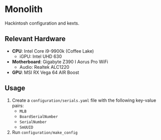 # Monolith

Hackintosh configuration and kexts.

## Relevant Hardware

* **CPU**: Intel Core i9-9900k (Coffee Lake)
    * iGPU: Intel UHD 630
* **Motherboard**: Gigabyte Z390 I Aorus Pro WiFi
    * Audio: Realtek ALC1220
* **GPU**: MSI RX Vega 64 AIR Boost

## Usage

1. Create a `configuration/serials.yaml` file with the following key-value pairs:
    * `MLB`
    * `BoardSerialNumber`
    * `SerialNumber`
    * `SmUUID`
2. Run `configuration/make_config`
